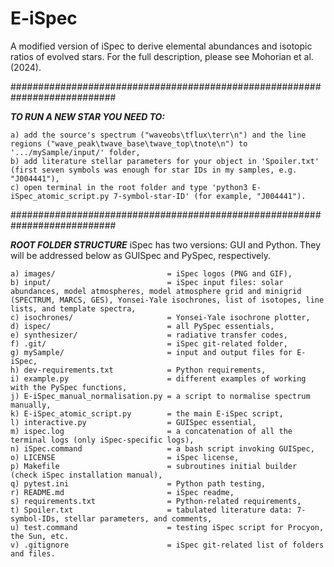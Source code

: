 # E-iSpec
A modified version of iSpec to derive elemental abundances and isotopic ratios of evolved stars. For the full description, please see Mohorian et al. (2024).

###########################################################################    

___TO RUN A NEW STAR YOU NEED TO:___

    a) add the source's spectrum ("waveobs\tflux\terr\n") and the line regions ("wave_peak\twave_base\twave_top\tnote\n") to '.../mySample/input/' folder,
    b) add literature stellar parameters for your object in 'Spoiler.txt' (first seven symbols was enough for star IDs in my samples, e.g. "J004441"),
    c) open terminal in the root folder and type 'python3 E-iSpec_atomic_script.py 7-symbol-star-ID' (for example, "J004441").

###########################################################################

___ROOT FOLDER STRUCTURE___
iSpec has two versions: GUI and Python. They will be addressed below as GUISpec and PySpec, respectively.

    a) images/                         = iSpec logos (PNG and GIF),
    b) input/                          = iSpec input files: solar abundances, model atmospheres, model atmosphere grid and minigrid (SPECTRUM, MARCS, GES), Yonsei-Yale isochrones, list of isotopes, line lists, and template spectra,
    c) isochrones/                     = Yonsei-Yale isochrone plotter,
    d) ispec/                          = all PySpec essentials,
    e) synthesizer/                    = radiative transfer codes,
    f) .git/                           = iSpec git-related folder,
    g) mySample/                       = input and output files for E-iSpec,
    h) dev-requirements.txt            = Python requirements,
    i) example.py                      = different examples of working with the PySpec functions,
    j) E-iSpec_manual_normalisation.py = a script to normalise spectrum manually,
    k) E-iSpec_atomic_script.py        = the main E-iSpec script,
    l) interactive.py                  = GUISpec essential,
    m) ispec.log                       = a concatenation of all the terminal logs (only iSpec-specific logs),
    n) iSpec.command                   = a bash script invoking GUISpec,
    o) LICENSE                         = iSpec license,
    p) Makefile                        = subroutines initial builder (check iSpec installation manual),
    q) pytest.ini                      = Python path testing,
    r) README.md                       = iSpec readme,
    s) requirements.txt                = Python-related requirements,
    t) Spoiler.txt                     = tabulated literature data: 7-symbol-IDs, stellar parameters, and comments,
    u) test.command                    = testing iSpec script for Procyon, the Sun, etc.
    v) .gitignore                      = iSpec git-related list of folders and files.
